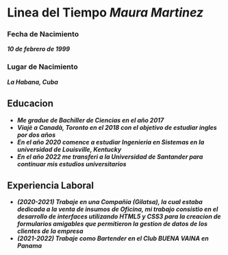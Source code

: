 # Linea del Tiempo ***Maura Martinez***
### Fecha de Nacimiento
***10 de febrero de 1999***
### Lugar de Nacimiento
***La Habana, Cuba***
## Educacion
* ***Me gradue de Bachiller de Ciencias en el año 2017***
* ***Viajè a Canadà, Toronto en el 2018  con el objetivo de estudiar ingles por dos años***
* ***En el año 2020 comence a estudiar Ingenieria en Sistemas en la universidad de Louisville, Kentucky***
* ***En el año 2022 me transferi a la Universidad de Santander para continuar mis estudios universitarios***
## Experiencia Laboral
* ***(2020-2021) Trabaje en una Compañia (Gilatsa), la cual estaba dedicada a la venta de insumos de Oficina, mi trabajo consistio en el desarrollo de interfaces utilizando HTML5 y CSS3 para la creacion de formularios amigables que permitieron la gestion de datos de los clientes de la empresa***
* ***(2021-2022) Trabaje como Bartender en el Club **BUENA VAINA** en Panama***




